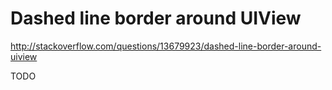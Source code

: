 # Dashed line border around UIView

http://stackoverflow.com/questions/13679923/dashed-line-border-around-uiview

TODO
